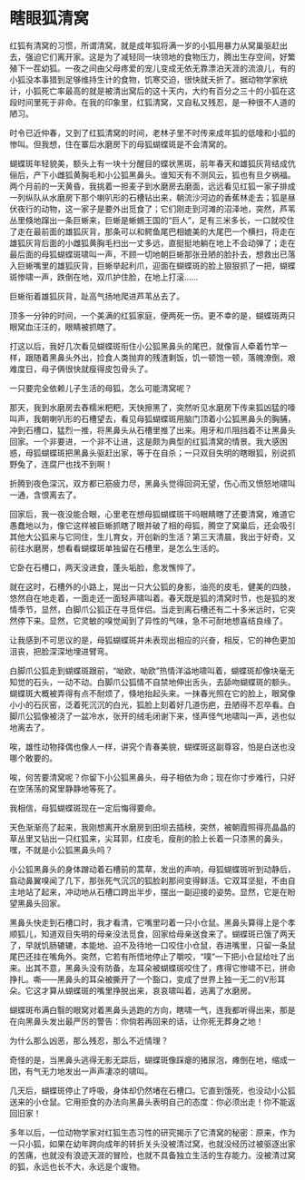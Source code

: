 # 瞎眼狐清窝

红狐有清窝的习惯，所谓清窝，就是成年狐将满一岁的小狐用暴力从窝巢驱赶出去，强迫它们离开家。这是为了减轻同一块领地的食物压力，腾出生存空间，好繁殖下一茬幼狐。一夜之间由父母疼爱的宠儿变成无依无靠漂泊天涯的流浪儿，有的小狐没本事猎到足够维持生计的食物，饥寒交迫，很快就夭折了。据动物学家统计，小狐死亡率最高的就是被清出窝后的这十天内，大约有百分之三十的小狐在这段时间里死于非命。在我的印象里，红狐清窝，又自私又残忍，是一种很不人道的陋习。 

时令已近仲春，又到了红狐清窝的时间，老林子里不时传来成年狐的低嚎和小狐的惨叫。但我想，住在寨后水磨房下的母狐蝴蝶斑是不会清窝的。 

蝴蝶斑年轻貌美，额头上有一块十分醒目的蝶状黑斑，前年春天和雄狐灰背结成伉俪后，产下小雌狐黄胸毛和小公狐黑鼻头。谁知天有不测风云，狐也有旦夕祸福。两个月前的一天黄昏，我挑着一担麦子到水磨房去磨面，远远看见红狐一家子排成一列纵队从水磨房下那个喇叭形的石槽钻出来，朝流沙河边的香蕉林走去；狐是昼伏夜行的动物，这一家子是要外出觅食了；它们刚走到河滩的沼泽地，突然，芦苇丛里倏地蹿出一条巨蜥来，巨蜥是蜥蜴王国的“巨人”，足有三米多长，一口就咬住了走在最前面的雄狐灰背，那条可以和鳄鱼尾巴相媲美的大尾巴一个横扫，将走在雄狐灰背后面的小雌狐黄胸毛扫出一丈多远，直挺挺地躺在地上不会动弹了；走在最后面的母狐蝴蝶斑啸叫一声，不顾一切地朝巨蜥那张丑陋的脸扑去，想救出已落入巨蜥嘴里的雄狐灰背，巨蜥举起利爪，迎面在蝴蝶斑的脸上狠狠抓了一把，蝴蝶斑惨啸一声，跌倒在地，双爪护住脸，在地上打滚…… 

巨蜥衔着雄狐灰背，趾高气扬地爬进芦苇丛去了。 

顶多一分钟的时间，一个美满的红狐家庭，便两死一伤。更不幸的是，蝴蝶斑两只眼窝血汪汪的，眼睛被抓瞎了。 

打这以后，我好几次看见蝴蝶斑衔住小公狐黑鼻头的尾巴，就像盲人牵着竹竿一样，跟随着黑鼻头外出，捡食人类抛弃的残渣剩饭，饥一顿饱一顿，落魄潦倒，艰难度日，母子俩很快就瘦得皮包骨头了。 

一只要完全依赖儿子生活的母狐，怎么可能清窝呢？ 

那天，我到水磨房去舂糯米粑粑，天快擦黑了，突然听见水磨房下传来狐凶猛的嚎叫声，我朝喇叭形的石槽望去，看见母狐蝴蝶斑用脑门顶着小公狐黑鼻头的胸脯，冲到石槽口，猛烈一推，将黑鼻头从石槽里推了出来。用牙和爪阻挡着不让黑鼻头回家。一个非要进，一个非不让进，这是颇为典型的红狐清窝的情景。我大感困惑，母狐蝴蝶斑把黑鼻头驱赶出家，等于在自杀；一只双目失明的瞎眼狐，别说抓野兔了，连腐尸也找不到啊！ 

折腾到夜色深沉，双方都已筋疲力尽，黑鼻头觉得回洞无望，伤心而又愤怒地啸叫一通，含恨离去了。 

回家后，我一夜没能合眼，心里老在想母狐蝴蝶斑干吗眼睛瞎了还要清窝，难道它愚蠢地以为，像它这样被巨蜥抓瞎了眼并破了相的母狐，腾空了窝巢后，还会吸引其他大公狐来与它同住，生儿育女，开创新的生活？第三天清晨，我出于好奇，又前往水磨房，想看看蝴蝶斑单独留在石槽里，是怎么生活的。 

它卧在石槽口，两天没进食，蓬头垢脸，愈发憔悴了。 

就在这时，石槽外的小路上，晃出一只大公狐的身影，油亮的皮毛，健美的四肢，悠然自在地走着，一面走还一面轻声啸叫着。春天既是狐的清窝时节，也是狐的发情季节，显然，白脚爪公狐正在寻觅伴侣。当走到离石槽还有二十多米远时，它突然停下来。显然，它灵敏的嗅觉闻到了异性的气味，急不可耐地想喜结良缘了。 

让我感到不可思议的是，母狐蝴蝶斑并未表现出相应的兴奋，相反，它的神色更加沮丧，把脸深深地埋进臂弯。 

白脚爪公狐走到蝴蝶斑跟前，“呦欧，呦欧”热情洋溢地啸叫着，蝴蝶斑却像块毫无知觉的石头，一动不动。白脚爪公狐情不自禁地伸出舌头，去舔吻蝴蝶斑的额头。蝴蝶斑大概被弄得有点不耐烦了，倏地抬起头来。一抹春光照在它的脸上，眼窝像小小的石灰窑，泛着死沉沉的白光，狐脸上刻着好几道伤疤，丑陋得不忍卒看。白脚爪公狐像被浇了一盆冷水，张开的绒毛闭谢下来，怪声怪气地啸叫一声，逃也似地离去了。 

唉，雄性动物择偶也像人一样，讲究个青春美貌，蝴蝶斑这副尊容，怕是白送也没哪个敢要的。 

唉，何苦要清窝呢？你留下小公狐黑鼻头，母子相依为命；现在你寸步难行，只好在空荡荡的窝里静静地等死了。 

我相信，母狐蝴蝶斑现在一定后悔得要命。 

天色渐渐亮了起来，我刚想离开水磨房到田坝去插秧，突然，被朝霞照得亮晶晶的草丛里又钻出一只红狐来，尖耳郭，红皮毛，瘦削的脸上长着一只漆黑的鼻头，嘿，不就是小公狐黑鼻头吗？ 

小公狐黑鼻头的身体蹭动着石槽前的蒿草，发出的声响，母狐蝴蝶斑听到动静后，翕动鼻翼嗅闻了几下，那张死气沉沉的狐脸刹那间变得鲜活。它双耳坚挺，不由自主地站了起来，冲动地从石槽口跨出半步，摆出一副迎接的姿势。显然，它是在盼望黑鼻头回家。 

黑鼻头快走到石槽口时，我才看清，它嘴里叼着一只小仓鼠。黑鼻头算得上是个孝顺狐儿，知道双目失明的母亲没法觅食，回家给母亲送食来了。蝴蝶斑已饿了两天了，早就饥肠辘辘，本能地、迫不及待地一口咬住小仓鼠，吞进嘴里，只留一条鼠尾巴还挂在嘴角外。突然，它若有所悟地停止了嚼咬，“噗”一下把小仓鼠给吐了出来。出其不意，黑鼻头没有防备，左耳朵被蝴蝶斑咬住了，疼得它惨啸不已，拼命挣扎。嘶——黑鼻头的耳朵被撕开了一个豁口，变成了世界上独一无二的V形耳朵。它这才算从蝴蝶斑的嘴里挣脱出来，哀哀啸叫着，逃离了水磨房。 

蝴蝶斑布满白翳的眼窝对着黑鼻头逃跑的方向，瞎啸一气，连我都听得出来，那是在向黑鼻头发出最严厉的警告：你倘若再回来的话，让你死无葬身之地！ 

为什么那么凶恶，那么残忍，那么不近情理？ 

奇怪的是，当黑鼻头逃得无影无踪后，蝴蝶斑像踩瘪的猪尿泡，瘫倒在地，缩成一团，有气无力地发出一声声凄凉的啸叫。 

几天后，蝴蝶斑停止了呼吸，身体却仍然堵在石槽口。它直到饿死，也没动小公狐送来的小仓鼠。它用拒食的办法向黑鼻头表明自己的态度：你必须出走！你不能返回旧家！ 

多年以后，一位动物学家对红狐生态习性的研究揭示了它清窝的秘密：原来，作为一只小狐，如果在幼年跨向成年的转折关头没被清过窝，也就没经历过被驱逐出家的苦痛，也就没有浪迹天涯的冒险，也就不具备独立生活的生存能力。没被清过窝的狐，永远也长不大，永远是个废物。
